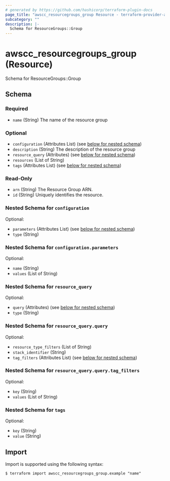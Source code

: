```yaml
---
# generated by https://github.com/hashicorp/terraform-plugin-docs
page_title: "awscc_resourcegroups_group Resource - terraform-provider-awscc"
subcategory: ""
description: |-
  Schema for ResourceGroups::Group
---
```


# awscc_resourcegroups_group (Resource)

Schema for ResourceGroups::Group



<!-- schema generated by tfplugindocs -->
## Schema

### Required

- `name` (String) The name of the resource group

### Optional

- `configuration` (Attributes List) (see [below for nested schema](#nestedatt--configuration))
- `description` (String) The description of the resource group
- `resource_query` (Attributes) (see [below for nested schema](#nestedatt--resource_query))
- `resources` (List of String)
- `tags` (Attributes List) (see [below for nested schema](#nestedatt--tags))

### Read-Only

- `arn` (String) The Resource Group ARN.
- `id` (String) Uniquely identifies the resource.

<a id="nestedatt--configuration"></a>
### Nested Schema for `configuration`

Optional:

- `parameters` (Attributes List) (see [below for nested schema](#nestedatt--configuration--parameters))
- `type` (String)

<a id="nestedatt--configuration--parameters"></a>
### Nested Schema for `configuration.parameters`

Optional:

- `name` (String)
- `values` (List of String)



<a id="nestedatt--resource_query"></a>
### Nested Schema for `resource_query`

Optional:

- `query` (Attributes) (see [below for nested schema](#nestedatt--resource_query--query))
- `type` (String)

<a id="nestedatt--resource_query--query"></a>
### Nested Schema for `resource_query.query`

Optional:

- `resource_type_filters` (List of String)
- `stack_identifier` (String)
- `tag_filters` (Attributes List) (see [below for nested schema](#nestedatt--resource_query--query--tag_filters))

<a id="nestedatt--resource_query--query--tag_filters"></a>
### Nested Schema for `resource_query.query.tag_filters`

Optional:

- `key` (String)
- `values` (List of String)




<a id="nestedatt--tags"></a>
### Nested Schema for `tags`

Optional:

- `key` (String)
- `value` (String)

## Import

Import is supported using the following syntax:

```shell
$ terraform import awscc_resourcegroups_group.example "name"
```
